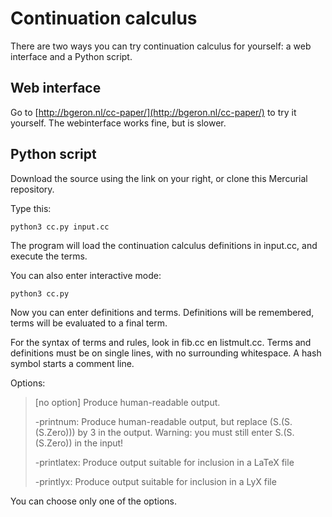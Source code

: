 # Continuation calculus #

There are two ways you can try continuation calculus for yourself: a web interface and a Python script.

## Web interface ##

Go to [http://bgeron.nl/cc-paper/](http://bgeron.nl/cc-paper/) to try it yourself. The webinterface works fine, but is slower.

## Python script ##

Download the source using the link on your right, or clone this Mercurial repository. 

Type this:

	python3 cc.py input.cc

The program will load the continuation calculus definitions in input.cc, and execute the terms.

You can also enter interactive mode:

    python3 cc.py

Now you can enter definitions and terms. Definitions will be remembered, terms will be evaluated to a final term.

For the syntax of terms and rules, look in fib.cc en listmult.cc. Terms and definitions must be on single lines, with no surrounding whitespace. A hash symbol starts a comment line.

Options:

> [no option]   Produce human-readable output.
>
> -printnum:    Produce human-readable output, but replace (S.(S.(S.Zero))) by
>               3 in the output. Warning: you must still enter S.(S.(S.Zero))
>               in the input!
>
> -printlatex:  Produce output suitable for inclusion in a LaTeX file
>
> -printlyx:    Produce output suitable for inclusion in a LyX file


You can choose only one of the options.